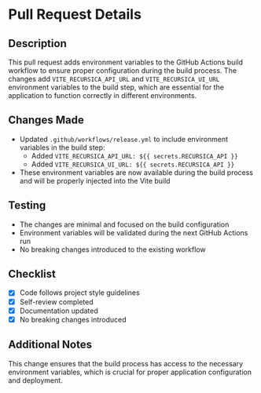# Pull Request Details

## Description

This pull request adds environment variables to the GitHub Actions build workflow to ensure proper configuration during the build process. The changes add `VITE_RECURSICA_API_URL` and `VITE_RECURSICA_UI_URL` environment variables to the build step, which are essential for the application to function correctly in different environments.

## Changes Made

- Updated `.github/workflows/release.yml` to include environment variables in the build step:
  - Added `VITE_RECURSICA_API_URL: ${{ secrets.RECURSICA_API }}`
  - Added `VITE_RECURSICA_UI_URL: ${{ secrets.RECURSICA_API }}`
- These environment variables are now available during the build process and will be properly injected into the Vite build

## Testing

- The changes are minimal and focused on the build configuration
- Environment variables will be validated during the next GitHub Actions run
- No breaking changes introduced to the existing workflow

## Checklist

- [x] Code follows project style guidelines
- [x] Self-review completed
- [x] Documentation updated
- [x] No breaking changes introduced

## Additional Notes

This change ensures that the build process has access to the necessary environment variables, which is crucial for proper application configuration and deployment.
